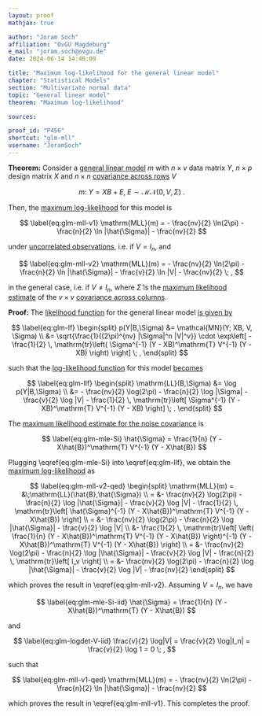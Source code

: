 ```yaml
---
layout: proof
mathjax: true

author: "Joram Soch"
affiliation: "OvGU Magdeburg"
e_mail: "joram.soch@ovgu.de"
date: 2024-06-14 14:46:09

title: "Maximum log-likelihood for the general linear model"
chapter: "Statistical Models"
section: "Multivariate normal data"
topic: "General linear model"
theorem: "Maximum log-likelihood"

sources:

proof_id: "P456"
shortcut: "glm-mll"
username: "JoramSoch"
---
```



**Theorem:** Consider a [general linear model](/D/glm) $m$ with $n \times v$ data matrix $Y$, $n \times p$ design matrix $X$ and $n \times n$ [covariance across rows](/D/glm) $V$

$$ \label{eq:glm}
m: \; Y = X B + E, \; E \sim \mathcal{MN}(0, V, \Sigma) \; .
$$

Then, the [maximum log-likelihood](/D/mll) for this model is

$$ \label{eq:glm-mll-v1}
\mathrm{MLL}(m) = - \frac{nv}{2} \ln(2\pi) - \frac{n}{2} \ln |\hat{\Sigma}| - \frac{nv}{2}
$$

under [uncorrelated observations](/D/glm), i.e. if $V = I_n$, and

$$ \label{eq:glm-mll-v2}
\mathrm{MLL}(m) = - \frac{nv}{2} \ln(2\pi) - \frac{n}{2} \ln |\hat{\Sigma}| - \frac{v}{2} \ln |V| - \frac{nv}{2} \; ,
$$

in the general case, i.e. if $V \neq I_n$, where $\hat{\Sigma}$ is the [maximum likelihood estimate](/D/mle) of the $v \times v$ [covariance across columns](/D/glm).


**Proof:** The [likelihood function](/D/lf) for the general linear model [is given by](/P/glm-mle)

$$ \label{eq:glm-lf}
\begin{split}
p(Y|B,\Sigma) &= \mathcal{MN}(Y; XB, V, \Sigma) \\
&= \sqrt{\frac{1}{(2\pi)^{nv} |\Sigma|^n |V|^v}} \cdot \exp\left[ -\frac{1}{2} \, \mathrm{tr}\left( \Sigma^{-1} (Y - XB)^\mathrm{T} V^{-1} (Y - XB) \right) \right] \; ,
\end{split}
$$

such that the [log-likelihood function](/D/llf) for this model [becomes](/P/glm-mle)

$$ \label{eq:glm-llf}
\begin{split}
\mathrm{LL}(B,\Sigma) &= \log p(Y|B,\Sigma) \\
&= - \frac{nv}{2} \log(2\pi) - \frac{n}{2} \log |\Sigma| - \frac{v}{2} \log |V| - \frac{1}{2} \, \mathrm{tr}\left[ \Sigma^{-1} (Y - XB)^\mathrm{T} V^{-1} (Y - XB) \right] \; .
\end{split}
$$

The [maximum likelihood estimate for the noise covariance](/P/glm-mle) is

$$ \label{eq:glm-mle-Si}
\hat{\Sigma} = \frac{1}{n} (Y - X\hat{B})^\mathrm{T} V^{-1} (Y - X\hat{B})
$$

Plugging \eqref{eq:glm-mle-Si} into \eqref{eq:glm-llf}, we obtain the [maximum log-likelihood](/D/mll) as

$$ \label{eq:glm-mll-v2-qed}
\begin{split}
\mathrm{MLL}(m) = &\;\mathrm{LL}(\hat{B},\hat{\Sigma}) \\
= &- \frac{nv}{2} \log(2\pi) - \frac{n}{2} \log |\hat{\Sigma}| - \frac{v}{2} \log |V| - \frac{1}{2} \, \mathrm{tr}\left[ \hat{\Sigma}^{-1} (Y - X\hat{B})^\mathrm{T} V^{-1} (Y - X\hat{B}) \right] \\
= &- \frac{nv}{2} \log(2\pi) - \frac{n}{2} \log |\hat{\Sigma}| - \frac{v}{2} \log |V| \\
&- \frac{1}{2} \, \mathrm{tr}\left[ \left( \frac{1}{n} (Y - X\hat{B})^\mathrm{T} V^{-1} (Y - X\hat{B}) \right)^{-1} (Y - X\hat{B})^\mathrm{T} V^{-1} (Y - X\hat{B}) \right] \\
= &- \frac{nv}{2} \log(2\pi) - \frac{n}{2} \log |\hat{\Sigma}| - \frac{v}{2} \log |V| - \frac{n}{2} \, \mathrm{tr}\left[ I_v \right] \\
= &- \frac{nv}{2} \log(2\pi) - \frac{n}{2} \log |\hat{\Sigma}| - \frac{v}{2} \log |V| - \frac{nv}{2}
\end{split}
$$

which proves the result in \eqref{eq:glm-mll-v2}. Assuming $V = I_n$, we have

$$ \label{eq:glm-mle-Si-iid}
\hat{\Sigma} = \frac{1}{n} (Y - X\hat{B})^\mathrm{T} (Y - X\hat{B})
$$

and

$$ \label{eq:glm-logdet-V-iid}
\frac{v}{2} \log|V| = \frac{v}{2} \log|I_n| = \frac{v}{2} \log 1 = 0 \; ,
$$

such that

$$ \label{eq:glm-mll-v1-qed}
\mathrm{MLL}(m) = - \frac{nv}{2} \ln(2\pi) - \frac{n}{2} \ln |\hat{\Sigma}| - \frac{nv}{2}
$$

which proves the result in \eqref{eq:glm-mll-v1}. This completes the proof.